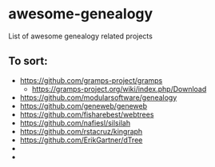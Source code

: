 # awesome-genealogy
List of awesome genealogy related projects

## To sort:

* https://github.com/gramps-project/gramps
  * https://gramps-project.org/wiki/index.php/Download
* https://github.com/modularsoftware/genealogy
* https://github.com/geneweb/geneweb
* https://github.com/fisharebest/webtrees
* https://github.com/nafiesl/silsilah
* https://github.com/rstacruz/kingraph
* https://github.com/ErikGartner/dTree
* 
* 




